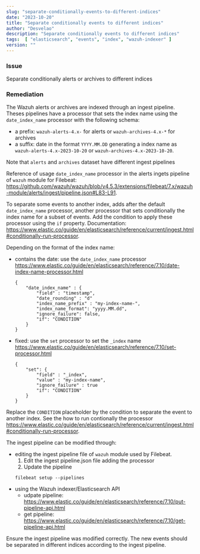 ```yaml
---
slug: "separate-conditionally-events-to-different-indices"
date: "2023-10-20"
title: "Separate conditionally events to different indices"
author: "Desvelao"
description: "Separate conditionally events to different indices"
tags:  [ "elasticsearch", "events", "index", "wazuh-indexer" ]
version: ""
---
```


### Issue
Separate conditionally alerts or archives to different indices

### Remediation

The Wazuh alerts or archives are indexed through an ingest pipeline. Theses pipelines have a processor that sets the index name using the `date_index_name` processor with the following schema:
- a prefix: `wazuh-alerts-4.x-` for alerts or `wazuh-archives-4.x-*` for archives
- a suffix: date in the format `YYYY.MM.DD`
generating a index name as `wazuh-alerts-4.x-2023-10-20` or `wazuh-archives-4.x-2023-10-20`.

Note that `alerts` and `archives` dataset have different ingest pipelines

Reference of usage `date_index_name` processor in the alerts ingets pipeline of `wazuh` module for Filebeat: https://github.com/wazuh/wazuh/blob/v4.5.3/extensions/filebeat/7.x/wazuh-module/alerts/ingest/pipeline.json#L83-L91.

To separate some events to another index, adds after the default `date_index_name` processor, another processor that sets conditionally the index name for a subset of events. Add the condition to apply these processor using the `if` property. Documentation: https://www.elastic.co/guide/en/elasticsearch/reference/current/ingest.html#conditionally-run-processor.

Depending on the format of the index name:
- contains the date: use the `date_index_name` processor https://www.elastic.co/guide/en/elasticsearch/reference/7.10/date-index-name-processor.html
    ```
    {
        "date_index_name" : {
            "field" : "timestamp",
            "date_rounding" : "d"
            "index_name_prefix" : "my-index-name-",
            "index_name_format": "yyyy.MM.dd",
            "ignore_failure": false,
            "if": "CONDITION"
        }
    }
    ```
- fixed: use the `set` processor to set the `_index` name https://www.elastic.co/guide/en/elasticsearch/reference/7.10/set-processor.html
    ```
    {
        "set": {
            "field" : "_index",
            "value" : "my-index-name",
            "ignore_failure" : true
            "if": "CONDITION"
        }
    }
    ```

Replace the `CONDITION` placeholder by the condition to separate the event to another index. See the how to run contionally the processor https://www.elastic.co/guide/en/elasticsearch/reference/current/ingest.html#conditionally-run-processor.


The ingest pipeline can be modified through:
- editing the ingest pipeline file of `wazuh` module used by Filebeat.
  1. Edit the ingest pipeline.json file adding the processor
  2. Update the pipeline
  ```
  filebeat setup --pipelines
  ```
- using the Wazuh indexer/Elasticsearch API
  - udpate pipeline: https://www.elastic.co/guide/en/elasticsearch/reference/7.10/put-pipeline-api.html
  - get pipeline: https://www.elastic.co/guide/en/elasticsearch/reference/7.10/get-pipeline-api.html

Ensure the ingest pipeline was modified correctly. The new events should be separated in different indices according to the ingest pipeline.
